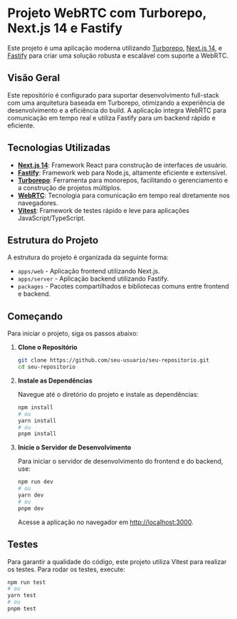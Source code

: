 # Projeto WebRTC com Turborepo, Next.js 14 e Fastify

Este projeto é uma aplicação moderna utilizando [Turborepo](https://turborepo.org/), [Next.js 14](https://nextjs.org/), e [Fastify](https://www.fastify.io/) para criar uma solução robusta e escalável com suporte a WebRTC.

## Visão Geral

Este repositório é configurado para suportar desenvolvimento full-stack com uma arquitetura baseada em Turborepo, otimizando a experiência de desenvolvimento e a eficiência do build. A aplicação integra WebRTC para comunicação em tempo real e utiliza Fastify para um backend rápido e eficiente.

## Tecnologias Utilizadas

- **[Next.js 14](https://nextjs.org/)**: Framework React para construção de interfaces de usuário.
- **[Fastify](https://www.fastify.io/)**: Framework web para Node.js, altamente eficiente e extensível.
- **[Turborepo](https://turborepo.org/)**: Ferramenta para monorepos, facilitando o gerenciamento e a construção de projetos múltiplos.
- **[WebRTC](https://webrtc.org/)**: Tecnologia para comunicação em tempo real diretamente nos navegadores.
- **[Vitest](https://vitest.dev/)**: Framework de testes rápido e leve para aplicações JavaScript/TypeScript.

## Estrutura do Projeto

A estrutura do projeto é organizada da seguinte forma:

- `apps/web` - Aplicação frontend utilizando Next.js.
- `apps/server` - Aplicação backend utilizando Fastify.
- `packages` - Pacotes compartilhados e bibliotecas comuns entre frontend e backend.

## Começando

Para iniciar o projeto, siga os passos abaixo:

1. **Clone o Repositório**

    ```bash
    git clone https://github.com/seu-usuario/seu-repositorio.git
    cd seu-repositorio
    ```

2. **Instale as Dependências**

    Navegue até o diretório do projeto e instale as dependências:

    ```bash
    npm install
    # ou
    yarn install
    # ou
    pnpm install
    ```

3. **Inicie o Servidor de Desenvolvimento**

    Para iniciar o servidor de desenvolvimento do frontend e do backend, use:

    ```bash
    npm run dev
    # ou
    yarn dev
    # ou
    pnpm dev
    ```

    Acesse a aplicação no navegador em [http://localhost:3000](http://localhost:3000).

## Testes

Para garantir a qualidade do código, este projeto utiliza Vitest para realizar os testes. Para rodar os testes, execute:

```bash
npm run test
# ou
yarn test
# ou
pnpm test
